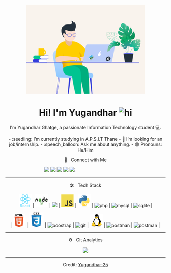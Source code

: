 <p align="center">
<img alt="GIF" src="python-2.gif?raw=true" height="280" />
 
<h1 align="center"> Hi! I'm Yugandhar <img src="https://user-images.githubusercontent.com/1303154/88677602-1635ba80-d120-11ea-84d8-d263ba5fc3c0.gif" width="28px" alt="hi"></h1>

<p align="center">I'm Yugandhar Ghatge, a passionate Information Technology student 💻.

<!-- TODO: Add last video link -->
<p align="center">
- :seedling: I’m currently studying in A.P.S.I.T Thane
- 🤔 I’m looking for an job/internship.
- :speech_balloon: Ask me about anything.
- 😄 Pronouns: He/Him

 <p align="center">
🤝 &nbsp; Connect with Me

 &nbsp; &nbsp; &nbsp;&nbsp;&nbsp;&nbsp;&nbsp;&nbsp;&nbsp;&nbsp;&nbsp;&nbsp;&nbsp;&nbsp;&nbsp;&nbsp;&nbsp;&nbsp;&nbsp;&nbsp;&nbsp;&nbsp;&nbsp;&nbsp;&nbsp;&nbsp;&nbsp;&nbsp;&nbsp;[<img src="https://img.shields.io/badge/linkedin-%230077B5.svg?&style=for-the-badge&logo=linkedin&logoColor=white" />](https://www.linkedin.com/in/yugandhar-ghatge-30911919b/)
[<img src="https://img.shields.io/badge/twitter-%231DA1F2.svg?&style=for-the-badge&logo=twitter&logoColor=white" />](https://twitter.com/GhatgeYugandhar)
[<img src="https://img.shields.io/badge/instagram-%231DA1F2.svg?&style=for-the-badge&logo=instagram&logoColor=red" />](https://www.instagram.com/yugandhar_ghatge/)
[<img src="https://img.shields.io/badge/stackoverflow-%231DA1F2.svg?&style=for-the-badge&logo=stackoverflow&logoColor=orange" />](https://stackoverflow.com/users/14360283/yugandhar-ghatge)  [<img src="https://img.shields.io/badge/gmail-%231DA1F2.svg?&style=for-the-badge&logo=gmail&logoColor=red" />](mailto:yugandharghatge25@gmail.com)    

           
<p align="center">
<hr>
<p align="center">
 🛠 &nbsp; Tech Stack

<p align="center"><img src="https://raw.githubusercontent.com/devicons/devicon/master/icons/react/react-original-wordmark.svg" width=40> | <img src="https://raw.githubusercontent.com/devicons/devicon/master/icons/nodejs/nodejs-original-wordmark.svg" width="40"> | <img src="https://www.vectorlogo.zone/logos/java/java-vertical.svg" width="40"> | <img src="https://raw.githubusercontent.com/devicons/devicon/master/icons/javascript/javascript-original.svg" width="40"> | <img src="https://raw.githubusercontent.com/devicons/devicon/master/icons/python/python-original.svg" alt="python" width="40">  | <img src="https://www.vectorlogo.zone/logos/php/php-ar21.svg" alt="php" width="40">  | <img src="https://www.vectorlogo.zone/logos/mysql/mysql-ar21.svg" alt="mysql" width="40"> | <img src="https://www.vectorlogo.zone/logos/sqlite/sqlite-icon.svg" alt="sqlite" width="40"> | 

 <p align="center">
|<img src="https://raw.githubusercontent.com/devicons/devicon/master/icons/html5/html5-original-wordmark.svg" alt="html5" width="40"> | <img src="https://raw.githubusercontent.com/devicons/devicon/master/icons/css3/css3-original-wordmark.svg" alt="css3" width="45" height="45"/> | <img src="https://www.vectorlogo.zone/logos/getbootstrap/getbootstrap-icon.svg" alt="boostrap" width="40"> | <img src="https://www.vectorlogo.zone/logos/git-scm/git-scm-icon.svg" alt="git" width="40"> | <img src="https://raw.githubusercontent.com/devicons/devicon/master/icons/linux/linux-original.svg" alt="linux" width="40"> | <img src="https://www.vectorlogo.zone/logos/getpostman/getpostman-icon.svg" alt="postman" width="40"> | <img src="https://www.vectorlogo.zone/logos/visualstudio_code/visualstudio_code-icon.svg" alt="postman" width="40"> |

<hr>
<center>
⚙️ &nbsp; Git Analytics
 
<p><img align="center" src="https://github-readme-stats.vercel.app/api?username=Yugandhar-25&theme=dark&show_icons=true" /></p>   <p/>

------
Credit: [Yugandhar-25](https://github.com/Yugandhar-25)
</center>
